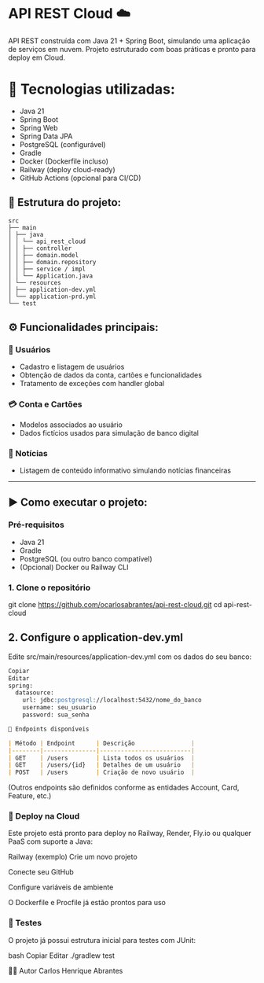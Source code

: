 # API REST Cloud ☁️

API REST construída com Java 21 + Spring Boot, simulando uma aplicação de serviços em nuvem. Projeto estruturado com boas práticas e pronto para deploy em Cloud.

# 🔧 Tecnologias utilizadas:

- Java 21
- Spring Boot
- Spring Web
- Spring Data JPA
- PostgreSQL (configurável)
- Gradle
- Docker (Dockerfile incluso)
- Railway (deploy cloud-ready)
- GitHub Actions (opcional para CI/CD)

## 📁 Estrutura do projeto:

```text
src
├── main
│ ├── java
│ │ └── api_rest_cloud
│ │ ├── controller
│ │ ├── domain.model
│ │ ├── domain.repository
│ │ ├── service / impl
│ │ └── Application.java
│ └── resources
│ ├── application-dev.yml
│ └── application-prd.yml
└── test
```
## ⚙️ Funcionalidades principais:

### 👤 Usuários
- Cadastro e listagem de usuários
- Obtenção de dados da conta, cartões e funcionalidades
- Tratamento de exceções com handler global

### 💳 Conta e Cartões
- Modelos associados ao usuário
- Dados fictícios usados para simulação de banco digital

### 📰 Notícias
- Listagem de conteúdo informativo simulando notícias financeiras

---

## ▶️ Como executar o projeto:

### Pré-requisitos
- Java 21
- Gradle
- PostgreSQL (ou outro banco compatível)
- (Opcional) Docker ou Railway CLI

### 1. Clone o repositório

git clone https://github.com/ocarlosabrantes/api-rest-cloud.git
cd api-rest-cloud

## 2. Configure o application-dev.yml

Edite src/main/resources/application-dev.yml com os dados do seu banco:

```markdown
Copiar
Editar
spring:
  datasource:
    url: jdbc:postgresql://localhost:5432/nome_do_banco
    username: seu_usuario
    password: sua_senha

```


```markdown
🔌 Endpoints disponíveis

| Método | Endpoint      | Descrição                |
|--------|---------------|--------------------------|
| GET    | /users        | Lista todos os usuários  |
| GET    | /users/{id}   | Detalhes de um usuário   |
| POST   | /users        | Criação de novo usuário  |
````
(Outros endpoints são definidos conforme as entidades Account, Card, Feature, etc.)

 ### 🚀 Deploy na Cloud
Este projeto está pronto para deploy no Railway, Render, Fly.io ou qualquer PaaS com suporte a Java:

Railway (exemplo)
Crie um novo projeto

Conecte seu GitHub

Configure variáveis de ambiente

O Dockerfile e Procfile já estão prontos para uso

### 🧪 Testes
O projeto já possui estrutura inicial para testes com JUnit:

bash
Copiar
Editar
./gradlew test

👨‍💻 Autor
Carlos Henrique Abrantes

